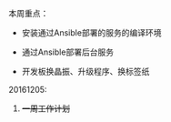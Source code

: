 本周重点：

* 安装通过Ansible部署的服务的编译环境

* 通过Ansible部署后台服务

* 开发板换晶振、升级程序、换标签纸


20161205:

1.  ~~一周工作计划~~




